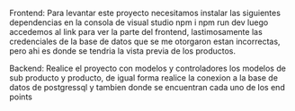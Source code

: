 Frontend: Para levantar este proyecto necesitamos instalar las siguientes dependencias en la consola de visual studio
npm i
npm run dev
luego accedemos al link para ver la parte del frontend, lastimosamente las credenciales de la base de datos que se me otorgaron estan incorrectas, pero 
ahi es donde se tendria la vista previa de los productos.

Backend: Realice el proyecto con modelos y controladores los modelos de sub producto y producto, de igual forma realice la conexion a la base de datos 
de postgressql y tambien donde se encuentran cada uno de los end points
